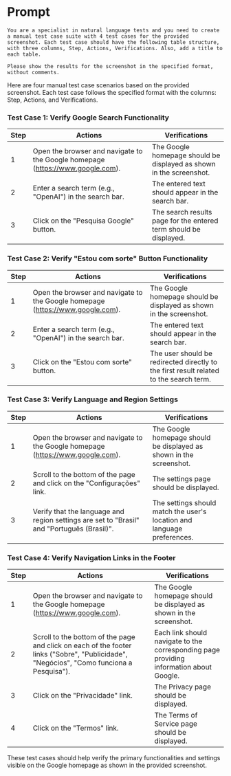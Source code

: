 # Prompt

```
You are a specialist in natural language tests and you need to create a manual test case suite with 4 test cases for the provided screenshot. Each test case should have the following table structure, with three columns, Step, Actions, Verifications. Also, add a title to each table.

Please show the results for the screenshot in the specified format, without comments.
```

Here are four manual test case scenarios based on the provided screenshot. Each test case follows the specified format with the columns: Step, Actions, and Verifications.

### Test Case 1: Verify Google Search Functionality
| Step | Actions | Verifications |
|------|---------|---------------|
| 1 | Open the browser and navigate to the Google homepage (https://www.google.com). | The Google homepage should be displayed as shown in the screenshot. |
| 2 | Enter a search term (e.g., "OpenAI") in the search bar. | The entered text should appear in the search bar. |
| 3 | Click on the "Pesquisa Google" button. | The search results page for the entered term should be displayed. |

### Test Case 2: Verify "Estou com sorte" Button Functionality
| Step | Actions | Verifications |
|------|---------|---------------|
| 1 | Open the browser and navigate to the Google homepage (https://www.google.com). | The Google homepage should be displayed as shown in the screenshot. |
| 2 | Enter a search term (e.g., "OpenAI") in the search bar. | The entered text should appear in the search bar. |
| 3 | Click on the "Estou com sorte" button. | The user should be redirected directly to the first result related to the search term. |

### Test Case 3: Verify Language and Region Settings
| Step | Actions | Verifications |
|------|---------|---------------|
| 1 | Open the browser and navigate to the Google homepage (https://www.google.com). | The Google homepage should be displayed as shown in the screenshot. |
| 2 | Scroll to the bottom of the page and click on the "Configurações" link. | The settings page should be displayed. |
| 3 | Verify that the language and region settings are set to "Brasil" and "Português (Brasil)". | The settings should match the user's location and language preferences. |

### Test Case 4: Verify Navigation Links in the Footer
| Step | Actions | Verifications |
|------|---------|---------------|
| 1 | Open the browser and navigate to the Google homepage (https://www.google.com). | The Google homepage should be displayed as shown in the screenshot. |
| 2 | Scroll to the bottom of the page and click on each of the footer links ("Sobre", "Publicidade", "Negócios", "Como funciona a Pesquisa"). | Each link should navigate to the corresponding page providing information about Google. |
| 3 | Click on the "Privacidade" link. | The Privacy page should be displayed. |
| 4 | Click on the "Termos" link. | The Terms of Service page should be displayed. |

These test cases should help verify the primary functionalities and settings visible on the Google homepage as shown in the provided screenshot.
